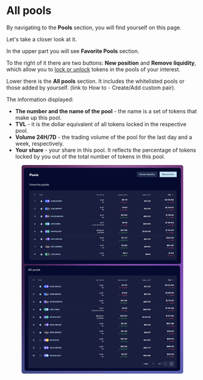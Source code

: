 # All pools

By navigating to the **Pools** section, you will find yourself on this page.

Let's take a closer look at it.

In the upper part you will see **Favorite Pools** section.&#x20;

To the right of it there are two buttons: **New position** and **Remove liquidity**, which allow you to [lock or unlock](../how-to/add-liquidity.md) tokens in the pools of your interest.

Lower there is the **All pools** section. It includes the whitelisted pools or those added by yourself. (link to How to - Create/Add custom pair).

The information displayed:

* **The number and the name of the pool** - the name is a set of tokens that make up this pool.
* **TVL** - it is the dollar equivalent of all tokens locked in the respective pool.
* **Volume 24H/7D** - the trading volume of the pool for the last day and a week, respectively.
* **Your share** - your share in this pool. It reflects the percentage of tokens locked by you out of the total number of tokens in this pool.

<figure><img src="../../../.gitbook/assets/image (388).png" alt=""><figcaption></figcaption></figure>
